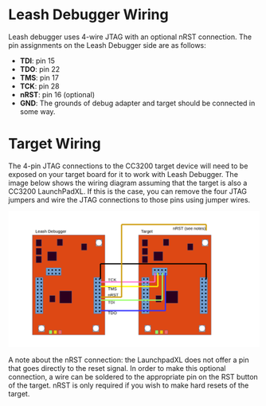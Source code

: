 # Leash Debugger Wiring

Leash debugger uses 4-wire JTAG with an optional nRST connection. The pin assignments on the Leash Debugger side are as follows:

- **TDI**: pin 15
- **TDO**: pin 22
- **TMS**: pin 17
- **TCK**: pin 28
- **nRST**: pin 16 (optional)
- **GND**: The grounds of debug adapter and target should be connected in some way.

# Target Wiring

The 4-pin JTAG connections to the CC3200 target device will need to be exposed on your target board for it to work with Leash Debugger. The image below shows the wiring diagram assuming that the target is also a CC3200 LaunchPadXL. If this is the case, you can remove the four JTAG jumpers and wire the JTAG connections to those pins using jumper wires.

![Leash Debugger wiring for CC3200 LaunchpadXL](/doc/images/Wiring.png)

A note about the nRST connection: the LaunchpadXL does not offer a pin that goes directly to the reset signal. In order to make this optional connection, a wire can be soldered to the appropriate pin on the RST button of the target. nRST is only required if you wish to make hard resets of the target.

